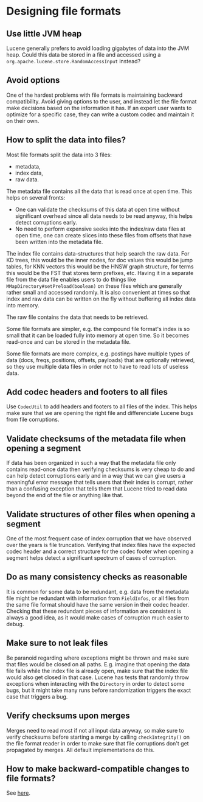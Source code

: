 <!--
Licensed to the Apache Software Foundation (ASF) under one
or more contributor license agreements.  See the NOTICE file
distributed with this work for additional information
regarding copyright ownership.  The ASF licenses this file
to you under the Apache License, Version 2.0 (the
"License"); you may not use this file except in compliance
with the License.  You may obtain a copy of the License at

  http://www.apache.org/licenses/LICENSE-2.0

Unless required by applicable law or agreed to in writing,
software distributed under the License is distributed on an
"AS IS" BASIS, WITHOUT WARRANTIES OR CONDITIONS OF ANY
KIND, either express or implied.  See the License for the
specific language governing permissions and limitations
under the License.
-->

# Designing file formats

## Use little JVM heap

Lucene generally prefers to avoid loading gigabytes of data into the JVM heap.
Could this data be stored in a file and accessed using a
`org.apache.lucene.store.RandomAccessInput` instead?

## Avoid options

One of the hardest problems with file formats is maintaining backward
compatibility. Avoid giving options to the user, and instead let the file
format make decisions based on the information it has. If an expert user wants
to optimize for a specific case, they can write a custom codec and maintain it
on their own.

## How to split the data into files?

Most file formats split the data into 3 files:
 - metadata,
 - index data,
 - raw data.

The metadata file contains all the data that is read once at open time. This
helps on several fronts:
 - One can validate the checksums of this data at open time without significant
   overhead since all data needs to be read anyway, this helps detect
   corruptions early.
 - No need to perform expensive seeks into the index/raw data files at open
   time, one can create slices into these files from offsets that have been
   written into the metadata file.

The index file contains data-structures that help search the raw data. For KD
trees, this would be the inner nodes, for doc values this would be jump tables,
for KNN vectors this would be the HNSW graph structure, for terms this would be
the FST that stores term prefixes, etc. Having it in a separate file from the
data file enables users to do things like `MMapDirectory#setPreload(boolean)`
on these files which are generally rather small and accessed randomly. It is
also convenient at times so that index and raw data can be written on the fly
without buffering all index data into memory.

The raw file contains the data that needs to be retrieved.

Some file formats are simpler, e.g. the compound file format's index is so
small that it can be loaded fully into memory at open time. So it becomes
read-once and can be stored in the metadata file.

Some file formats are more complex, e.g. postings have multiple types of data
(docs, freqs, positions, offsets, payloads) that are optionally retrieved, so
they use multiple data files in order not to have to read lots of useless data.

## Add codec headers and footers to all files

Use `CodecUtil` to add headers and footers to all files of the index. This
helps make sure that we are opening the right file and differenciate Lucene
bugs from file corruptions.

## Validate checksums of the metadata file when opening a segment

If data has been organized in such a way that the metadata file only contains
read-once data then verifying checksums is very cheap to do and can help detect
corruptions early and in a way that we can give users a meaningful error
message that tells users that their index is corrupt, rather than a confusing
exception that tells them that Lucene tried to read data beyond the end of the
file or anything like that.

## Validate structures of other files when opening a segment

One of the most frequent case of index corruption that we have observed over
the years is file truncation. Verifying that index files have the expected
codec header and a correct structure for the codec footer when opening a
segment helps detect a significant spectrum of cases of corruption.

## Do as many consistency checks as reasonable

It is common for some data to be redundant, e.g. data from the metadata file
might be redundant with information from `FieldInfos`, or all files from the
same file format should have the same version in their codec header. Checking
that these redundant pieces of information are consistent is always a good
idea, as it would make cases of corruption much easier to debug.

## Make sure to not leak files

Be paranoid regarding where exceptions might be thrown and make sure that files
would be closed on all paths. E.g. imagine that opening the data file fails
while the index file is already open, make sure that the index file would also
get closed in that case. Lucene has tests that randomly throw exceptions when
interacting with the `Directory` in order to detect some bugs, but it might
take many runs before randomization triggers the exact case that triggers a
bug.

## Verify checksums upon merges

Merges need to read most if not all input data anyway, so make sure to verify
checksums before starting a merge by calling `checkIntegrity()` on the file
format reader in order to make sure that file corruptions don't get propagated
by merges. All default implementations do this.

## How to make backward-compatible changes to file formats?

See [here](../lucene/backward-codecs/README.md).
